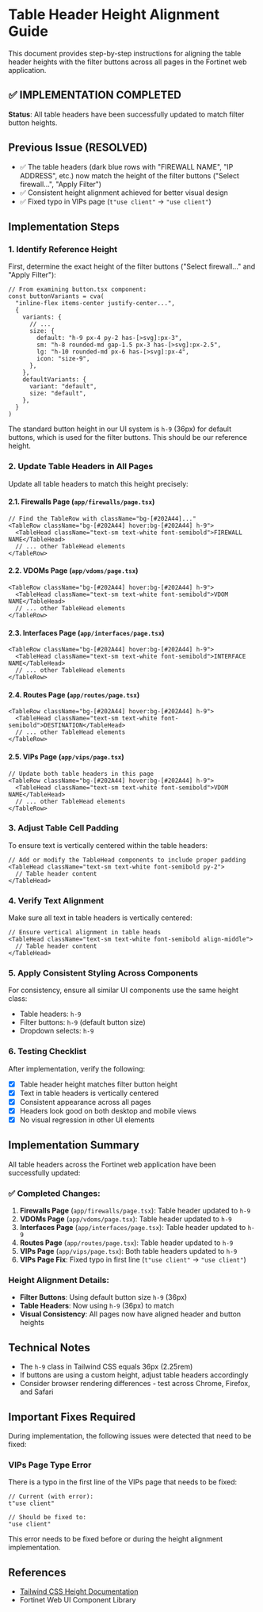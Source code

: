 # Table Header Height Alignment Guide

This document provides step-by-step instructions for aligning the table header heights with the filter buttons across all pages in the Fortinet web application.

## ✅ IMPLEMENTATION COMPLETED

**Status**: All table headers have been successfully updated to match filter button heights.

## Previous Issue (RESOLVED)

- ✅ The table headers (dark blue rows with "FIREWALL NAME", "IP ADDRESS", etc.) now match the height of the filter buttons ("Select firewall...", "Apply Filter")
- ✅ Consistent height alignment achieved for better visual design
- ✅ Fixed typo in VIPs page (`t"use client"` → `"use client"`)

## Implementation Steps

### 1. Identify Reference Height

First, determine the exact height of the filter buttons ("Select firewall..." and "Apply Filter"):

```tsx
// From examining button.tsx component:
const buttonVariants = cva(
  "inline-flex items-center justify-center...",
  {
    variants: {
      // ...
      size: {
        default: "h-9 px-4 py-2 has-[>svg]:px-3",
        sm: "h-8 rounded-md gap-1.5 px-3 has-[>svg]:px-2.5",
        lg: "h-10 rounded-md px-6 has-[>svg]:px-4",
        icon: "size-9",
      },
    },
    defaultVariants: {
      variant: "default",
      size: "default",
    },
  }
)
```

The standard button height in our UI system is `h-9` (36px) for default buttons, which is used for the filter buttons. This should be our reference height.

### 2. Update Table Headers in All Pages

Update all table headers to match this height precisely:

#### 2.1. Firewalls Page (`app/firewalls/page.tsx`)

```tsx
// Find the TableRow with className="bg-[#202A44]..."
<TableRow className="bg-[#202A44] hover:bg-[#202A44] h-9">
  <TableHead className="text-sm text-white font-semibold">FIREWALL NAME</TableHead>
  // ... other TableHead elements
</TableRow>
```

#### 2.2. VDOMs Page (`app/vdoms/page.tsx`)

```tsx
<TableRow className="bg-[#202A44] hover:bg-[#202A44] h-9">
  <TableHead className="text-sm text-white font-semibold">VDOM NAME</TableHead>
  // ... other TableHead elements
</TableRow>
```

#### 2.3. Interfaces Page (`app/interfaces/page.tsx`)

```tsx
<TableRow className="bg-[#202A44] hover:bg-[#202A44] h-9">
  <TableHead className="text-sm text-white font-semibold">INTERFACE NAME</TableHead>
  // ... other TableHead elements
</TableRow>
```

#### 2.4. Routes Page (`app/routes/page.tsx`)

```tsx
<TableRow className="bg-[#202A44] hover:bg-[#202A44] h-9">
  <TableHead className="text-sm text-white font-semibold">DESTINATION</TableHead>
  // ... other TableHead elements
</TableRow>
```

#### 2.5. VIPs Page (`app/vips/page.tsx`)

```tsx
// Update both table headers in this page
<TableRow className="bg-[#202A44] hover:bg-[#202A44] h-9">
  <TableHead className="text-sm text-white font-semibold">VDOM NAME</TableHead>
  // ... other TableHead elements
</TableRow>
```

### 3. Adjust Table Cell Padding

To ensure text is vertically centered within the table headers:

```tsx
// Add or modify the TableHead components to include proper padding
<TableHead className="text-sm text-white font-semibold py-2">
  // Table header content
</TableHead>
```

### 4. Verify Text Alignment

Make sure all text in table headers is vertically centered:

```tsx
// Ensure vertical alignment in table heads
<TableHead className="text-sm text-white font-semibold align-middle">
  // Table header content
</TableHead>
```

### 5. Apply Consistent Styling Across Components

For consistency, ensure all similar UI components use the same height class:

- Table headers: `h-9`
- Filter buttons: `h-9` (default button size)
- Dropdown selects: `h-9`

### 6. Testing Checklist

After implementation, verify the following:

- [x] Table header height matches filter button height
- [x] Text in table headers is vertically centered
- [x] Consistent appearance across all pages
- [x] Headers look good on both desktop and mobile views
- [x] No visual regression in other UI elements

## Implementation Summary

All table headers across the Fortinet web application have been successfully updated:

### ✅ Completed Changes:

1. **Firewalls Page** (`app/firewalls/page.tsx`): Table header updated to `h-9`
2. **VDOMs Page** (`app/vdoms/page.tsx`): Table header updated to `h-9`
3. **Interfaces Page** (`app/interfaces/page.tsx`): Table header updated to `h-9`
4. **Routes Page** (`app/routes/page.tsx`): Table header updated to `h-9`
5. **VIPs Page** (`app/vips/page.tsx`): Both table headers updated to `h-9`
6. **VIPs Page Fix**: Fixed typo in first line (`t"use client"` → `"use client"`)

### Height Alignment Details:

- **Filter Buttons**: Using default button size `h-9` (36px)
- **Table Headers**: Now using `h-9` (36px) to match
- **Visual Consistency**: All pages now have aligned header and button heights

## Technical Notes

- The `h-9` class in Tailwind CSS equals 36px (2.25rem)
- If buttons are using a custom height, adjust table headers accordingly
- Consider browser rendering differences - test across Chrome, Firefox, and Safari

## Important Fixes Required

During implementation, the following issues were detected that need to be fixed:

### VIPs Page Type Error

There is a typo in the first line of the VIPs page that needs to be fixed:

```tsx
// Current (with error):
t"use client"

// Should be fixed to:
"use client"
```

This error needs to be fixed before or during the height alignment implementation.

## References

- [Tailwind CSS Height Documentation](https://tailwindcss.com/docs/height)
- Fortinet Web UI Component Library